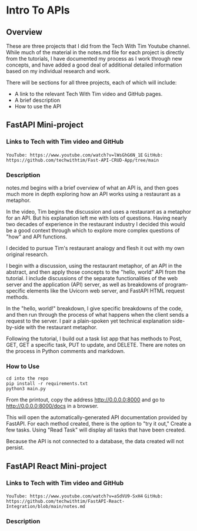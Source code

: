 # Intro To APIs

## Overview

These are three projects that I did from the Tech With Tim Youtube channel. While much of the material in the notes.md file for each project is directly from the tutorials, I have documented my process as I work through new concepts, and have added a good deal of additional detailed information based on my individual research and work.

There will be sections for all three projects, each of which will include:
- A link to the relevant Tech With Tim video and GitHub pages.
- A brief description
- How to use the API


## FastAPI Mini-project

### Links to Tech with Tim video and GitHub
`YouTube: https://www.youtube.com/watch?v=lWsGhG6N_1E`
`GitHub: https://github.com/techwithtim/Fast-API-CRUD-App/tree/main`


### Description

notes.md begins with a brief overview of what an API is, and then goes much more in depth exploring how an API works using a restaurant as a metaphor. 

In the video, Tim begins the discussion and uses a restaurant as a metaphor for an API. But his explanation left me with lots of questions. Having nearly two decades of experience in the restaurant industry I decided this would be a good context through which to explore more complex questions of "how" and API functions.

I decided to pursue Tim's restaurant analogy and flesh it out with my own original research.

I begin with a discussion, using the restaurant metaphor, of an API in the abstract, and then apply those concepts to the "hello, world" API from the tutorial. I include discussions of the separate functionalities of the web server and the application (API) server, as well as breakdowns of program-specific elements like the Uvicorn web server, and FastAPI HTML request methods.

In the "hello, world!" breakdown, I give specific breakdowns of the code, and then run through the process of what happens when the client sends a request to the server. I pair a plain-spoken yet technical explanation side-by-side with the restaurant metaphor.

Following the tutorial, I build out a task list app that has methods to Post, GET, GET a specific task, PUT to update, and DELETE. There are notes on the process in Python comments and markdown.


### How to Use

```
cd into the repo
pip install -r requirements.txt
python3 main.py
```
From the printout, copy the address http://0.0.0.0:8000 and go to http://0.0.0.0:8000/docs in a browser.

This will open the automatically-generated API documentation provided by FastAPI. For each method created, there is the option to "try it out," Create a few tasks. Using "Read Task" will display all tasks that have been created. 

Because the API is not connected to a database, the data created will not persist.



## FastAPI React Mini-project

### Links to Tech with Tim video and GitHub
`YouTube: https://www.youtube.com/watch?v=aSdVU9-SxH4`
`GitHub: https://github.com/techwithtim/FastAPI-React-Integration/blob/main/notes.md`


### Description




